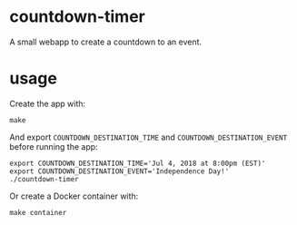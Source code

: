 # countdown-timer
A small webapp to create a countdown to an event.

# usage

Create the app with:

```
make
```

And export `COUNTDOWN_DESTINATION_TIME` and `COUNTDOWN_DESTINATION_EVENT` before running the app:

```
export COUNTDOWN_DESTINATION_TIME='Jul 4, 2018 at 8:00pm (EST)'
export COUNTDOWN_DESTINATION_EVENT='Independence Day!'
./countdown-timer
```

Or create a Docker container with:

```
make container
```
